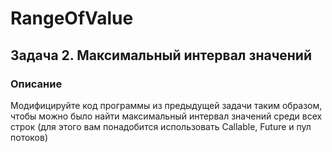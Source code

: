 # RangeOfValue
## Задача 2. Максимальный интервал значений
### Описание

Модифицируйте код программы из предыдущей задачи таким образом, чтобы можно было найти максимальный интервал значений среди всех строк (для этого вам понадобится использовать Callable, Future и пул потоков)
